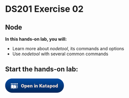 # DS201 Exercise 02

## Node

**In this hands-on lab, you will:**
*	Learn more about *nodetool*, its commands and options
*	Use *nodetool* with several common commands



## Start the hands-on lab:

[![Open in KataPod](https://github.com/DataStax-Academy/katapod-shared-assets/blob/main/images/open-in-katapod.png)](https://gitpod.io/##https://github.com/drchung5/ds201-lab06/)
